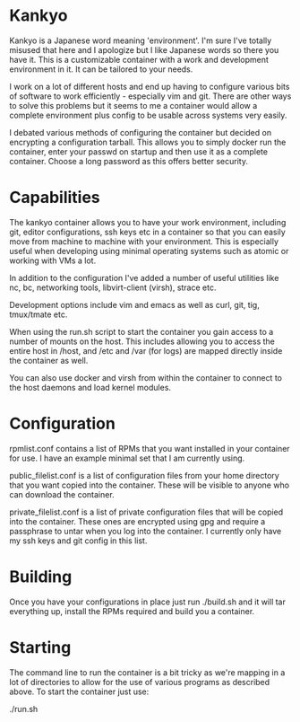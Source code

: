 Kankyo
======

Kankyo is a Japanese word meaning 'environment'.  I'm sure I've totally misused that here and I apologize but I like Japanese words so there you have it.  This is a customizable container with a work and development environment in it.  It can be tailored to your needs.

I work on a lot of different hosts and end up having to configure various bits of software to work efficiently - especially vim and git.  There are other ways to solve this problems but it seems to me a container would allow a complete environment plus config to be usable across systems very easily.

I debated various methods of configuring the container but decided on encrypting a configuration tarball.  This allows you to simply docker run the container, enter your passwd on startup and then use it as a complete container.  Choose a long password as this offers better security.

Capabilities
============

The kankyo container allows you to have your work environment, including git, editor configurations, ssh keys etc in a container so that you can easily move from machine to machine with your environment.  This is especially useful when developing using minimal operating systems such as atomic or working with VMs a lot.

In addition to the configuration I've added a number of useful utilities like nc, bc, networking tools, libvirt-client (virsh), strace etc.

Development options include vim and emacs as well as curl, git, tig, tmux/tmate etc.

When using the run.sh script to start the container you gain access to a number of mounts on the host.  This includes allowing you to access the entire host in /host, and /etc and /var (for logs) are mapped directly inside the container as well.

You can also use docker and virsh from within the container to connect to the host daemons and load kernel modules.


Configuration
=============

rpmlist.conf contains a list of RPMs that you want installed in your container for use.  I have an example minimal set that I am currently using.

public_filelist.conf is a list of configuration files from your home directory that you want copied into the container.  These will be visible to anyone who can download the container.

private_filelist.conf is a list of private configuration files that will be copied into the container.  These ones are encrypted using gpg and require a passphrase to untar when you log into the container.  I currently only have my ssh keys and git config in this list.

Building
========

Once you have your configurations in place just run ./build.sh and it will tar everything up, install the RPMs required and build you a container.

Starting
========

The command line to run the container is a bit tricky as we're mapping in a lot of directories to allow for the use of various programs as described above.  To start the container just use:

./run.sh

